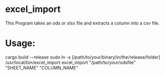 # excel_import

This Program takes an ods or xlsx file and extracts a column into a csv file.

# Usage:

cargo build --release
sudo ln -s [/path/to/your/binary/in/the/release/folder] /usr/local/bin/excel_import
excel_import "/path/to/your/odsfile" "SHEET_NAME" "COLUMN_NAME"
